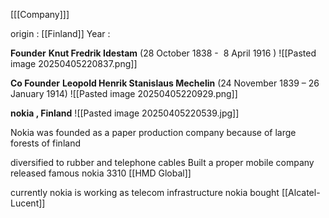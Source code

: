 [[[Company]]]


origin : [[Finland]]
Year : 

**Founder**
**Knut Fredrik Idestam** (28 October 1838 -  8 April 1916 )
![[Pasted image 20250405220837.png]]

**Co Founder**
**Leopold Henrik Stanislaus Mechelin** (24 November 1839 – 26 January 1914)
![[Pasted image 20250405220929.png]]


**nokia , Finland**
![[Pasted image 20250405220539.jpg]]

Nokia was founded as a paper production company because of large forests of finland

diversified to rubber and telephone cables 
Built a proper mobile company 
released famous nokia 3310
[[HMD Global]]

currently nokia is working as telecom infrastructure
nokia bought [[Alcatel-Lucent]]
